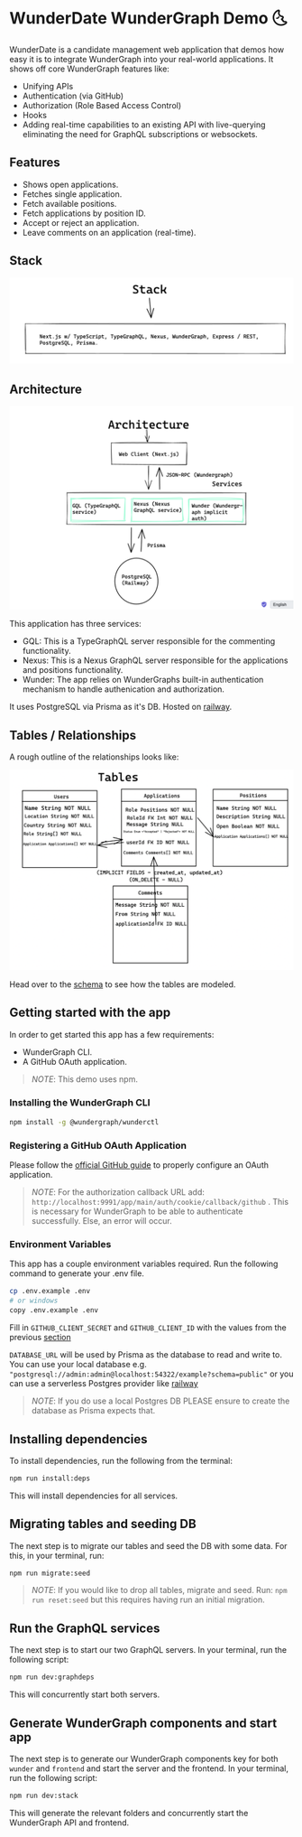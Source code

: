 # WunderDate WunderGraph Demo 🌜

WunderDate is a candidate management web application that demos how easy it is to integrate WunderGraph into your real-world applications. It shows off core WunderGraph features like:

- Unifying APIs
- Authentication (via GitHub)
- Authorization (Role Based Access Control)
- Hooks
- Adding real-time capabilities to an existing API with live-querying eliminating the need for GraphQL subscriptions or websockets.

## Features

- Shows open applications.
- Fetches single application.
- Fetch available positions.
- Fetch applications by position ID.
- Accept or reject an application.
- Leave comments on an application (real-time).

## Stack

![WunderDate Stack](./assets/stack.png)

## Architecture

![WunderDate Architecture](./assets/architecture.png)

This application has three services:

- GQL: This is a TypeGraphQL server responsible for the commenting functionality.
- Nexus: This is a Nexus GraphQL server responsible for the applications and positions functionality.
- Wunder: The app relies on WunderGraphs built-in authentication mechanism to handle authenication and authorization.

It uses PostgreSQL via Prisma as it's DB. Hosted on [railway](https://railway.app).

## Tables / Relationships

A rough outline of the relationships looks like:

![WunderDate Tables](./assets/tables.png)

Head over to the [schema](https://github.com/glamboyosa/wunderdate/blob/main/prisma/schema.prisma) to see how the tables are modeled.

## Getting started with the app

In order to get started this app has a few requirements:

- WunderGraph CLI.
- A GitHub OAuth application.

> _NOTE_: This demo uses npm.

### Installing the WunderGraph CLI

```bash
npm install -g @wundergraph/wunderctl
```

### Registering a GitHub OAuth Application

Please follow the [official GitHub guide](https://docs.github.com/en/developers/apps/building-oauth-apps/creating-an-oauth-app) to properly configure an OAuth application.

> _NOTE_: For the authorization callback URL add: `http://localhost:9991/app/main/auth/cookie/callback/github` . This is necessary for WunderGraph to be able to authenticate successfully. Else, an error will occur.

### Environment Variables

This app has a couple environment variables required. Run the following command to generate your .env file.

```bash
cp .env.example .env
# or windows
copy .env.example .env
```

Fill in `GITHUB_CLIENT_SECRET` and `GITHUB_CLIENT_ID` with the values from the previous [section](https://github.com/glamboyosa/wunderdate#registering-a-github-oauth-application)

`DATABASE_URL` will be used by Prisma as the database to read and write to. You can use your local database e.g. `"postgresql://admin:admin@localhost:54322/example?schema=public"` or you can use a serverless Postgres provider like [railway](https://railway.app)

> _NOTE_: If you do use a local Postgres DB PLEASE ensure to create the database as Prisma expects that.

## Installing dependencies

To install dependencies, run the following from the terminal:

```bash
npm run install:deps
```

This will install dependencies for all services.

## Migrating tables and seeding DB

The next step is to migrate our tables and seed the DB with some data. For this, in your terminal, run:

```bash
npm run migrate:seed
```

> _NOTE_: If you would like to drop all tables, migrate and seed. Run: `npm run reset:seed` but this requires having run an initial migration.

## Run the GraphQL services

The next step is to start our two GraphQL servers. In your terminal, run the following script:

```bash
npm run dev:graphdeps
```

This will concurrently start both servers.

## Generate WunderGraph components and start app

The next step is to generate our WunderGraph components key for both `wunder` and `frontend` and start the server and the frontend.
In your terminal, run the following script:

```bash
npm run dev:stack
```

This will generate the relevant folders and concurrently start the WunderGraph API and frontend.
